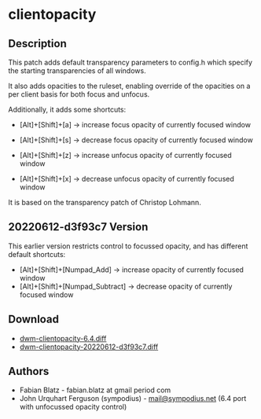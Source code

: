 clientopacity
=============

Description
-----------
This patch adds default transparency parameters to config.h which specify the starting transparencies of all windows.

It also adds opacities to the ruleset, enabling override of the opacities on a per client basis for both focus and unfocus.

Additionally, it adds some shortcuts:
	
* [Alt]+[Shift]+[a] -> increase focus opacity of currently focused window
* [Alt]+[Shift]+[s] -> decrease focus opacity of currently focused window

* [Alt]+[Shift]+[z] -> increase unfocus opacity of currently focused window
* [Alt]+[Shift]+[x] -> decrease unfocus opacity of currently focused window

It is based on the transparency patch of Christop Lohmann.

20220612-d3f93c7 Version
------------------------
This earlier version restricts control to focussed opacity, and has different default shortcuts:

* [Alt]+[Shift]+[Numpad_Add] -> increase opacity of currently focused window
* [Alt]+[Shift]+[Numpad_Subtract] -> decrease opacity of currently focused window

Download
--------
* [dwm-clientopacity-6.4.diff](dwm-clientopacity-6.4.diff)
* [dwm-clientopacity-20220612-d3f93c7.diff](dwm-clientopacity-20220612-d3f93c7.diff)

Authors
-------
* Fabian Blatz - fabian.blatz at gmail period com
* John Urquhart Ferguson (sympodius) - <mail@sympodius.net> (6.4 port with unfocussed opacity control)
